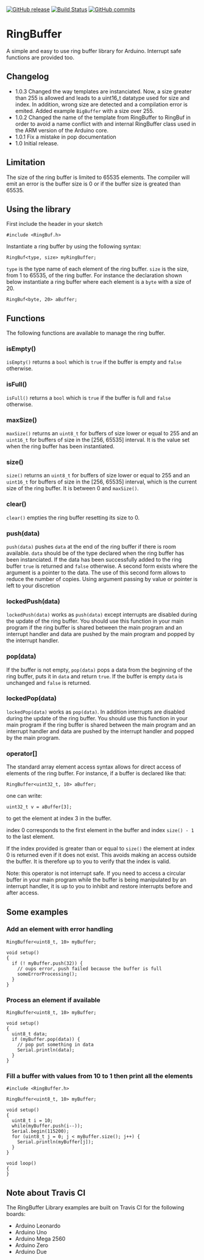 [![GitHub release](https://img.shields.io/github/release/Locoduino/RingBuffer.svg)](https://github.com/Locoduino/RingBuffer/releases/latest) [![Build Status](https://travis-ci.org/Locoduino/RingBuffer.svg?branch=master)](https://travis-ci.org/Locoduino/RingBuffer) [![GitHub commits](https://img.shields.io/github/commits-since/Locoduino/RingBuffer/1.0.3.svg)](https://github.com/Locoduino/RingBuffer/compare/1.0.3...master)


# RingBuffer 

A simple and easy to use ring buffer library for Arduino. Interrupt safe functions are provided too.

## Changelog

- 1.0.3 Changed the way templates are instanciated. Now, a size greater than 255 is allowed and leads to a uint16_t datatype used for size and index. In addition, wrong size are detected and a compilation error is emited. Added example ```BigBuffer``` with a size over 255.
- 1.0.2 Changed the name of the template from RingBuffer to RingBuf in order to avoid a name conflict with and internal RingBuffer class used in the ARM version of the Arduino core.
- 1.0.1 Fix a mistake in pop documentation
- 1.0   Initial release.

## Limitation

The size of the ring buffer is limited to 65535 elements. The compiler will emit an error is the buffer size is 0 or if the buffer size is greated than 65535.

## Using the library

First include the header in your sketch

```
#include <RingBuf.h>
```

Instantiate a ring buffer by using the following syntax:

```
RingBuf<type, size> myRingBuffer;
```

```type``` is the type name of each element of the ring buffer. ```size``` is the size, from 1 to 65535, of the ring buffer. For instance the declaration shown below instantiate a ring buffer where each element is a ```byte``` with a size of 20.

```
RingBuf<byte, 20> aBuffer;
```

## Functions

The following functions are available to manage the ring buffer.

### isEmpty()
```isEmpty()``` returns a ```bool``` which is ```true``` if the buffer is empty and ```false``` otherwise.

### isFull()
```isFull()``` returns a ```bool``` which is ```true``` if the buffer is full and ```false``` otherwise.

### maxSize()

```maxSize()``` returns an ```uint8_t``` for buffers of size lower or equal to 255 and an ```uint16_t``` for buffers of size in the [256, 65535] interval. It is the value set when the ring buffer has been instantiated.

### size()

```size()``` returns an ```uint8_t``` for buffers of size lower or equal to 255 and an ```uint16_t``` for buffers of size in the [256, 65535] interval, which is the current size of the ring buffer. It is between 0 and ```maxSize()```.

### clear()

```clear()``` empties the ring buffer resetting its size to 0.

### push(data)

```push(data)``` pushes ```data``` at the end of the ring buffer if there is room available. ```data``` should be of the type declared when the ring buffer has been instanciated. If the data has been successfully added to the ring buffer ```true``` is returned and ```false``` otherwise. A second form exists where the argument is a pointer to the data. The use of this second form allows to reduce the number of copies. Using argument passing by value or pointer is left to your discretion

### lockedPush(data)

```lockedPush(data)``` works as ```push(data)``` except interrupts are disabled during the update of the ring buffer. You should use this function in your main program if the ring buffer is shared between the main program and an interrupt handler and data are pushed by the main program and popped by the interrupt handler.

### pop(data)

If the buffer is not empty, ```pop(data)``` pops a data from the beginning of the ring buffer, puts it in ```data``` and return ```true```. If the buffer is empty ```data``` is unchanged and ```false``` is returned.

### lockedPop(data)

```lockedPop(data)``` works as ```pop(data)```. In addition interrupts are disabled during the update of the ring buffer. You should use this function in your main program if the ring buffer is shared between the main program and an interrupt handler and data are pushed by the interrupt handler and popped by the main program.

### operator[]

The standard array element access syntax allows for direct access of elements of the ring buffer. For instance, if a buffer is declared like that:

```
RingBuffer<uint32_t, 10> aBuffer;
```

one can write:

```
uint32_t v = aBuffer[3];
```

to get the element at index 3 in the buffer.

index 0 corresponds to the first element in the buffer and index ```size() - 1``` to the last element.

If the index provided is greater than or equal to ```size()``` the element at index 0 is returned even if it does not exist. This avoids making an access outside the buffer. It is therefore up to you to verify that the index is valid.

Note: this operator is not interrupt safe. If you need to access a circular buffer in your main program while the buffer is being manipulated by an interrupt handler, it is up to you to inhibit and restore interrupts before and after access.

## Some examples

### Add an element with error handling

```
RingBuffer<uint8_t, 10> myBuffer;

void setup()
{
  if (! myBuffer.push(32)) {
    // oups error, push failed because the buffer is full
    someErrorProcessing();
  }
}
```

### Process an element if available

```
RingBuffer<uint8_t, 10> myBuffer;

void setup()
{
  uint8_t data;
  if (myBuffer.pop(data)) {
    // pop put something in data
    Serial.println(data);
  }
}
```

### Fill a buffer with values from 10 to 1 then print all the elements

```
#include <RingBuffer.h>

RingBuffer<uint8_t, 10> myBuffer;

void setup()
{
  uint8_t i = 10;
  while(myBuffer.push(i--));
  Serial.begin(115200);
  for (uint8_t j = 0; j < myBuffer.size(); j++) {
    Serial.println(myBuffer[j]);
  }
}

void loop()
{
}
```

## Note about Travis CI

The RingBuffer Library examples are built on Travis CI for the following boards:

- Arduino Leonardo
- Arduino Uno
- Arduino Mega 2560
- Arduino Zero
- Arduino Due
